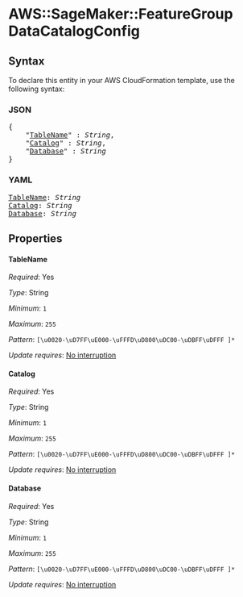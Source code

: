 # AWS::SageMaker::FeatureGroup DataCatalogConfig

## Syntax

To declare this entity in your AWS CloudFormation template, use the following syntax:

### JSON

<pre>
{
    "<a href="#tablename" title="TableName">TableName</a>" : <i>String</i>,
    "<a href="#catalog" title="Catalog">Catalog</a>" : <i>String</i>,
    "<a href="#database" title="Database">Database</a>" : <i>String</i>
}
</pre>

### YAML

<pre>
<a href="#tablename" title="TableName">TableName</a>: <i>String</i>
<a href="#catalog" title="Catalog">Catalog</a>: <i>String</i>
<a href="#database" title="Database">Database</a>: <i>String</i>
</pre>

## Properties

#### TableName

_Required_: Yes

_Type_: String

_Minimum_: <code>1</code>

_Maximum_: <code>255</code>

_Pattern_: <code>[\u0020-\uD7FF\uE000-\uFFFD\uD800\uDC00-\uDBFF\uDFFF	]*</code>

_Update requires_: [No interruption](https://docs.aws.amazon.com/AWSCloudFormation/latest/UserGuide/using-cfn-updating-stacks-update-behaviors.html#update-no-interrupt)

#### Catalog

_Required_: Yes

_Type_: String

_Minimum_: <code>1</code>

_Maximum_: <code>255</code>

_Pattern_: <code>[\u0020-\uD7FF\uE000-\uFFFD\uD800\uDC00-\uDBFF\uDFFF	]*</code>

_Update requires_: [No interruption](https://docs.aws.amazon.com/AWSCloudFormation/latest/UserGuide/using-cfn-updating-stacks-update-behaviors.html#update-no-interrupt)

#### Database

_Required_: Yes

_Type_: String

_Minimum_: <code>1</code>

_Maximum_: <code>255</code>

_Pattern_: <code>[\u0020-\uD7FF\uE000-\uFFFD\uD800\uDC00-\uDBFF\uDFFF	]*</code>

_Update requires_: [No interruption](https://docs.aws.amazon.com/AWSCloudFormation/latest/UserGuide/using-cfn-updating-stacks-update-behaviors.html#update-no-interrupt)

